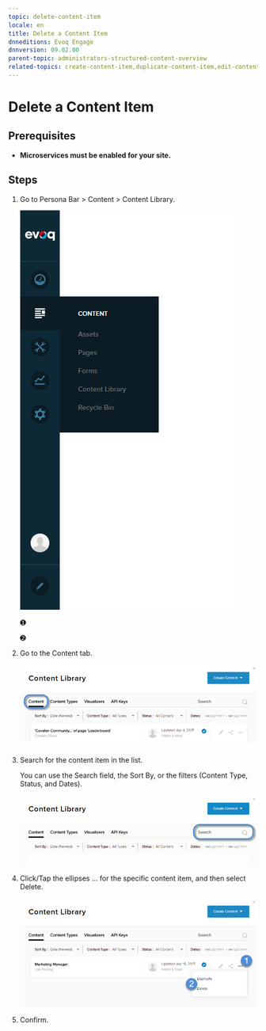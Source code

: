 ```yaml
---
topic: delete-content-item
locale: en
title: Delete a Content Item
dnneditions: Evoq Engage
dnnversion: 09.02.00
parent-topic: administrators-structured-content-overview
related-topics: create-content-item,duplicate-content-item,edit-content-item,share-in-social-media,get-embed-code
---
```


# Delete a Content Item

## Prerequisites

*   **Microservices must be enabled for your site.**

## Steps

1.  Go to Persona Bar \> Content \> Content Library.
    
    ![Persona Bar > Content > Content Library](/images/scr-pbar-host-Content-E91.png)
    
    ➊
    
    ➋
    
2.  Go to the Content tab.
    
    ![Content](/images/scr-pbtabs-all-Content-ContentLibrary-Content-E91.png)
    
3.  Search for the content item in the list.
    
    You can use the Search field, the Sort By, or the filters (Content Type, Status, and Dates).
    
      
    
    ![Sort, search, and filter UI](/images/scr-ContentItems-searchsortfilter-E91.gif)
    
      
    
4.  Click/Tap the ellipses ... for the specific content item, and then select Delete.
    
      
    
    ![Content tab > ellipses menu > Delete](/images/scr-ContentItems-item-ellipsesmenu-Delete-E91.png)
    
      
    
5.  Confirm.